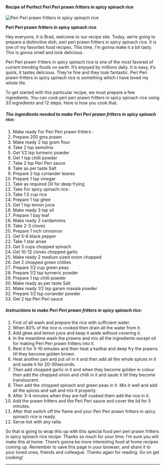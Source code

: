             

#### Recipe of Perfect Peri Peri prawn fritters in spicy spinach rice

![Peri Peri prawn fritters in spicy spinach rice](https://img-global.cpcdn.com/recipes/acb8d2f79ebc8505/751x532cq70/peri-peri-prawn-fritters-in-spicy-spinach-rice-recipe-main-photo.jpg)

**Peri Peri prawn fritters in spicy spinach rice**

Hey everyone, it is Brad, welcome to our recipe site. Today, we’re going to prepare a distinctive dish, peri peri prawn fritters in spicy spinach rice. It is one of my favorites food recipes. This time, I’m gonna make it a bit tasty. This is gonna smell and look delicious.

Peri Peri prawn fritters in spicy spinach rice is one of the most favored of current trending foods on earth. It’s enjoyed by millions daily. It is easy, it’s quick, it tastes delicious. They’re fine and they look fantastic. Peri Peri prawn fritters in spicy spinach rice is something which I have loved my whole life.

To get started with this particular recipe, we must prepare a few ingredients. You can cook peri peri prawn fritters in spicy spinach rice using 33 ingredients and 12 steps. Here is how you cook that.

##### The ingredients needed to make Peri Peri prawn fritters in spicy spinach rice:

1.  Make ready For Peri Peri prawn fritters :
2.  Prepare 200 gms prawn
3.  Make ready 2 tsp gram flour
4.  Take 2 tsp semolina
5.  Get 1/2 tsp turmeric powder
6.  Get 1 tsp chilli powder
7.  Take 2 tsp Peri Peri sauce
8.  Take as per taste Salt
9.  Prepare 2 tsp coriander leaves
10.  Prepare 1 tsp vinegar
11.  Take as required Oil for deep frying
12.  Take For spicy spinach rice :
13.  Take 1.5 cup rice
14.  Prepare 1 tsp ghee
15.  Get 1 tsp lemon juice
16.  Make ready 3 tsp oil
17.  Prepare 1 bay leaf
18.  Make ready 2 cardamoms
19.  Take 2-3 cloves
20.  Prepare 1 inch cinnamon
21.  Get 5-6 black pepper
22.  Take 1 star anise
23.  Get 3 cups chopped spinach
24.  Get 10-12 cloves chopped garlic
25.  Make ready 2 medium sized onion chopped
26.  Get 2 chopped green chillies
27.  Prepare 1/2 cup green peas
28.  Prepare 1/2 tsp turmeric powder
29.  Prepare 1 tsp chilli powder
30.  Make ready as per taste Salt
31.  Make ready 1/2 tsp garam masala powder
32.  Prepare 1/2 tsp coriander powder
33.  Get 2 tsp Peri Peri sauce

##### Instructions to make Peri Peri prawn fritters in spicy spinach rice:

1.  First of all wash and prepare the rice with sufficient water.
2.  When 80% of the rice is cooked then drain all the water from it.
3.  Add ghee and lemon juice and keep it aside without covering it.
4.  In the meantime wash the prawns and mix all the ingredients except oil for making Peri Peri prawn fritters into it.
5.  Rest it for 5-10 minutes and then heat a kadhai and deep fry the prawns till they become golden brown.
6.  Heat another pan and put oil in it and then add all the whole spices in it and saute it for 20-30seconds.
7.  Then add chopped garlic in it and when they become golden in colour then add the chopped onion and chilli in it and saute it till they become transluscent.
8.  Then add the chopped spinach and green peas in it. Mix it well and add all the spices and salt and mix it properly.
9.  After 3-4 minutes when they are half cooked them add the rice in it.
10.  Add the prawn fritters and the Peri Peri sauce and cover the lid for 5 minutes.
11.  After that switch off the flame and your Peri Peri prawn fritters in spicy spinach rice is ready.
12.  Serve hot with any raita.

So that is going to wrap this up with this special food peri peri prawn fritters in spicy spinach rice recipe. Thanks so much for your time. I’m sure you will make this at home. There’s gonna be more interesting food at home recipes coming up. Remember to save this page in your browser, and share it to your loved ones, friends and colleague. Thanks again for reading. Go on get cooking!

* * *